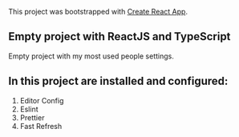 This project was bootstrapped with [Create React App](https://github.com/facebook/create-react-app).

## Empty project with ReactJS and TypeScript

Empty project with my most used people settings.

## In this project are installed and configured:

1. Editor Config
2. Eslint
3. Prettier
4. Fast Refresh
